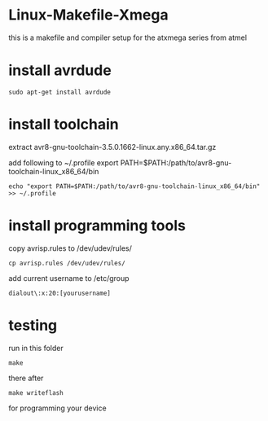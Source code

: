 # Linux-Makefile-Xmega
this is a makefile and compiler setup for the atxmega series from atmel
 
# install avrdude
```
sudo apt-get install avrdude
```
# install toolchain

extract avr8-gnu-toolchain-3.5.0.1662-linux.any.x86_64.tar.gz

add following to ~/.profile
export PATH=$PATH:/path/to/avr8-gnu-toolchain-linux_x86_64/bin
```
echo "export PATH=$PATH:/path/to/avr8-gnu-toolchain-linux_x86_64/bin" >> ~/.profile
```
# install programming tools

copy avrisp.rules to /dev/udev/rules/
```
cp avrisp.rules /dev/udev/rules/
```
add current username to /etc/group
```
dialout\:x:20:[yourusername]
```
# testing

run in this folder
```
make
```
there after
```
make writeflash
```
for programming your device

